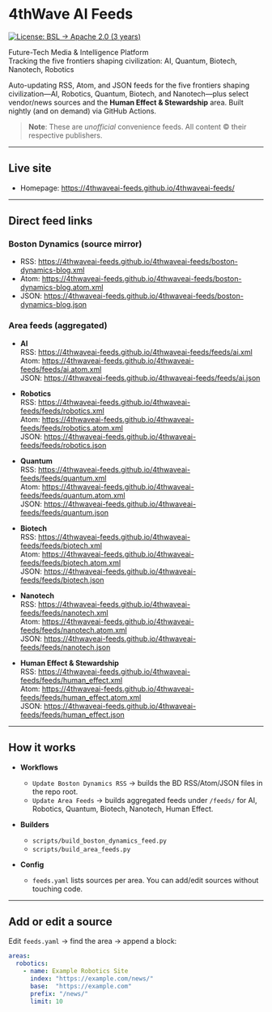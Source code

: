 # 4thWave AI Feeds

[![License: BSL → Apache 2.0 (3 years)](https://img.shields.io/badge/License-BSL%20%E2%86%92%20Apache%202.0-blue.svg)](./LICENSE.md)

Future-Tech Media & Intelligence Platform  
Tracking the five frontiers shaping civilization: AI, Quantum, Biotech, Nanotech, Robotics

Auto-updating RSS, Atom, and JSON feeds for the five frontiers shaping civilization—AI, Robotics, Quantum, Biotech, and Nanotech—plus select vendor/news sources and the **Human Effect & Stewardship** area. Built nightly (and on demand) via GitHub Actions.

> **Note**: These are *unofficial* convenience feeds. All content © their respective publishers.

---

## Live site

- Homepage: https://4thwaveai-feeds.github.io/4thwaveai-feeds/

---

## Direct feed links

### Boston Dynamics (source mirror)
- RSS:  https://4thwaveai-feeds.github.io/4thwaveai-feeds/boston-dynamics-blog.xml  
- Atom: https://4thwaveai-feeds.github.io/4thwaveai-feeds/boston-dynamics-blog.atom.xml  
- JSON: https://4thwaveai-feeds.github.io/4thwaveai-feeds/boston-dynamics-blog.json  

### Area feeds (aggregated)

- **AI**  
  RSS:  https://4thwaveai-feeds.github.io/4thwaveai-feeds/feeds/ai.xml  
  Atom: https://4thwaveai-feeds.github.io/4thwaveai-feeds/feeds/ai.atom.xml  
  JSON: https://4thwaveai-feeds.github.io/4thwaveai-feeds/feeds/ai.json  

- **Robotics**  
  RSS:  https://4thwaveai-feeds.github.io/4thwaveai-feeds/feeds/robotics.xml  
  Atom: https://4thwaveai-feeds.github.io/4thwaveai-feeds/feeds/robotics.atom.xml  
  JSON: https://4thwaveai-feeds.github.io/4thwaveai-feeds/feeds/robotics.json  

- **Quantum**  
  RSS:  https://4thwaveai-feeds.github.io/4thwaveai-feeds/feeds/quantum.xml  
  Atom: https://4thwaveai-feeds.github.io/4thwaveai-feeds/feeds/quantum.atom.xml  
  JSON: https://4thwaveai-feeds.github.io/4thwaveai-feeds/feeds/quantum.json  

- **Biotech**  
  RSS:  https://4thwaveai-feeds.github.io/4thwaveai-feeds/feeds/biotech.xml  
  Atom: https://4thwaveai-feeds.github.io/4thwaveai-feeds/feeds/biotech.atom.xml  
  JSON: https://4thwaveai-feeds.github.io/4thwaveai-feeds/feeds/biotech.json  

- **Nanotech**  
  RSS:  https://4thwaveai-feeds.github.io/4thwaveai-feeds/feeds/nanotech.xml  
  Atom: https://4thwaveai-feeds.github.io/4thwaveai-feeds/feeds/nanotech.atom.xml  
  JSON: https://4thwaveai-feeds.github.io/4thwaveai-feeds/feeds/nanotech.json  

- **Human Effect & Stewardship**  
  RSS:  https://4thwaveai-feeds.github.io/4thwaveai-feeds/feeds/human_effect.xml  
  Atom: https://4thwaveai-feeds.github.io/4thwaveai-feeds/feeds/human_effect.atom.xml  
  JSON: https://4thwaveai-feeds.github.io/4thwaveai-feeds/feeds/human_effect.json  

---

## How it works

- **Workflows**
  - `Update Boston Dynamics RSS` → builds the BD RSS/Atom/JSON files in the repo root.
  - `Update Area Feeds` → builds aggregated feeds under `/feeds/` for AI, Robotics, Quantum, Biotech, Nanotech, Human Effect.

- **Builders**
  - `scripts/build_boston_dynamics_feed.py`
  - `scripts/build_area_feeds.py`

- **Config**
  - `feeds.yaml` lists sources per area. You can add/edit sources without touching code.

---

## Add or edit a source

Edit `feeds.yaml` → find the area → append a block:

```yaml
areas:
  robotics:
    - name: Example Robotics Site
      index: "https://example.com/news/"
      base:  "https://example.com"
      prefix: "/news/"
      limit: 10
